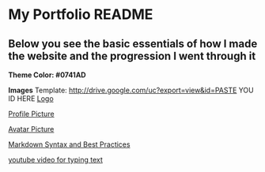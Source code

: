 # My Portfolio README

## Below you see the basic essentials of how I made the website and the progression I went through it


**Theme Color: #0741AD**

**Images**
Template: http://drive.google.com/uc?export=view&id=PASTE YOU ID HERE 
[Logo](http://drive.google.com/uc?export=view&id=1v5K_gX_mkfP61ENo1fk2gJEC7eXm9mrc)

[Profile Picture](http://drive.google.com/uc?export=view&id=1DAdwvQFv8A_k5zVpajFww3uxIJ0-muql)

[Avatar Picture](https://images2.imgbox.com/b3/83/556M30XK_o.png)


[Markdown Syntax and Best Practices](https://www.markdownguide.org/basic-syntax/)


[youtube video for typing text](https://www.youtube.com/watch?v=T4VE_6v9hFs)
